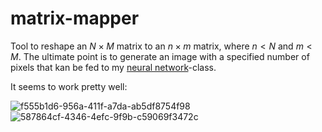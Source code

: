 # matrix-mapper

Tool to reshape an $N\times M$ matrix to an $n\times m$ matrix, where $n<N$ and $m<M$. The ultimate point is to generate an image with a specified number of pixels that kan be fed to my [neural network](https://github.com/magnushelliesen/neural-network)-class.

It seems to work pretty well:

![f555b1d6-956a-411f-a7da-ab5df8754f98](https://github.com/magnushelliesen/matrix-mapper/assets/104299371/e451f696-f835-4cf7-8c21-b5c096b9e917)
![587864cf-4346-4efc-9f9b-c59069f3472c](https://github.com/magnushelliesen/matrix-mapper/assets/104299371/ed6e8e8c-467e-4e9e-8246-c615a55b29a7)
